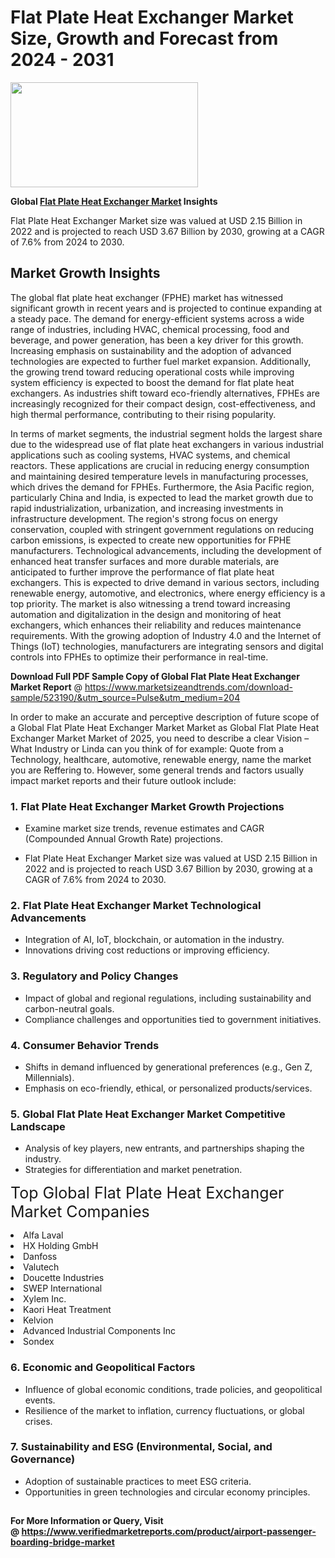 <H1>Flat Plate Heat Exchanger Market Size, Growth and Forecast from 2024 - 2031</H1><img class="aligncenter size-medium wp-image-584254" src="https://thirdeyenews.in/wp-content/uploads/2024/09/Global-Market-Research-300x168.jpeg" alt="" width="300" height="168" /><p><strong>Global&nbsp;<a href="https://www.marketsizeandtrends.com/download-sample/523190/&amp;utm_source=Pulse&amp;utm_medium=204">Flat Plate Heat Exchanger Market</a> Insights</strong></p><p>Flat Plate Heat Exchanger Market size was valued at USD 2.15 Billion in 2022 and is projected to reach USD 3.67 Billion by 2030, growing at a CAGR of 7.6% from 2024 to 2030.</p><p><h2>Market Growth Insights</h2> <p>The global flat plate heat exchanger (FPHE) market has witnessed significant growth in recent years and is projected to continue expanding at a steady pace. The demand for energy-efficient systems across a wide range of industries, including HVAC, chemical processing, food and beverage, and power generation, has been a key driver for this growth. Increasing emphasis on sustainability and the adoption of advanced technologies are expected to further fuel market expansion. Additionally, the growing trend toward reducing operational costs while improving system efficiency is expected to boost the demand for flat plate heat exchangers. As industries shift toward eco-friendly alternatives, FPHEs are increasingly recognized for their compact design, cost-effectiveness, and high thermal performance, contributing to their rising popularity. </p> <p>In terms of market segments, the industrial segment holds the largest share due to the widespread use of flat plate heat exchangers in various industrial applications such as cooling systems, HVAC systems, and chemical reactors. These applications are crucial in reducing energy consumption and maintaining desired temperature levels in manufacturing processes, which drives the demand for FPHEs. Furthermore, the Asia Pacific region, particularly China and India, is expected to lead the market growth due to rapid industrialization, urbanization, and increasing investments in infrastructure development. The region's strong focus on energy conservation, coupled with stringent government regulations on reducing carbon emissions, is expected to create new opportunities for FPHE manufacturers. Technological advancements, including the development of enhanced heat transfer surfaces and more durable materials, are anticipated to further improve the performance of flat plate heat exchangers. This is expected to drive demand in various sectors, including renewable energy, automotive, and electronics, where energy efficiency is a top priority. The market is also witnessing a trend toward increasing automation and digitalization in the design and monitoring of heat exchangers, which enhances their reliability and reduces maintenance requirements. With the growing adoption of Industry 4.0 and the Internet of Things (IoT) technologies, manufacturers are integrating sensors and digital controls into FPHEs to optimize their performance in real-time. </p><p><span class=""><strong>Download Full PDF Sample Copy of Global Flat Plate Heat Exchanger Market Report</strong> @ <a href="https://www.marketsizeandtrends.com/download-sample/523190/&amp;utm_source=Pulse&amp;utm_medium=204" target="_blank">https://www.marketsizeandtrends.com/download-sample/523190/&amp;utm_source=Pulse&amp;utm_medium=204</a></span></p><p>In order to make an accurate and perceptive description of future scope of a Global&nbsp;Flat Plate Heat Exchanger Market Market as Global&nbsp;Flat Plate Heat Exchanger Market Market of 2025, you need to describe a clear Vision &ndash; What Industry or Linda can you think of for example: Quote from a Technology, healthcare, automotive, renewable energy, name the market you are Reffering to. However, some general trends and factors usually impact market reports and their future outlook include:</p><h3>1.&nbsp;<strong>Flat Plate Heat Exchanger Market Growth Projections</strong></h3><ul><li>Examine market size trends, revenue estimates and CAGR (Compounded Annual Growth Rate) projections.</li><li><p>Flat Plate Heat Exchanger Market size was valued at USD 2.15 Billion in 2022 and is projected to reach USD 3.67 Billion by 2030, growing at a CAGR of 7.6% from 2024 to 2030.</p></li></ul><h3>2.&nbsp;<strong>Flat Plate Heat Exchanger Market Technological Advancements</strong></h3><ul><li>Integration of AI, IoT, blockchain, or automation in the industry.</li><li>Innovations driving cost reductions or improving efficiency.</li></ul><h3>3.&nbsp;<strong>Regulatory and Policy Changes</strong></h3><ul><li>Impact of global and regional regulations, including sustainability and carbon-neutral goals.</li><li>Compliance challenges and opportunities tied to government initiatives.</li></ul><h3>4.&nbsp;<strong>Consumer Behavior Trends</strong></h3><ul><li>Shifts in demand influenced by generational preferences (e.g., Gen Z, Millennials).</li><li>Emphasis on eco-friendly, ethical, or personalized products/services.</li></ul><h3>5.&nbsp;<strong>Global Flat Plate Heat Exchanger Market Competitive Landscape</strong></h3><ul><li>Analysis of key players, new entrants, and partnerships shaping the industry.</li><li>Strategies for differentiation and market penetration.</li></ul><p data-pm-slice="1 1 []"><span style="color: inherit; font-family: inherit; font-size: 25px;">Top Global Flat Plate Heat Exchanger Market Companies</span></p><div class="" data-test-id=""><p><li>Alfa Laval</li><li> HX Holding GmbH</li><li> Danfoss</li><li> Valutech</li><li> Doucette Industries</li><li> SWEP International</li><li> Xylem Inc.</li><li> Kaori Heat Treatment</li><li> Kelvion</li><li> Advanced Industrial Components Inc</li><li> Sondex</li></p></div><h3>6.&nbsp;<strong>Economic and Geopolitical Factors</strong></h3><ul><li>Influence of global economic conditions, trade policies, and geopolitical events.</li><li>Resilience of the market to inflation, currency fluctuations, or global crises.</li></ul><h3>7.&nbsp;<strong>Sustainability and ESG (Environmental, Social, and Governance)</strong></h3><ul><li>Adoption of sustainable practices to meet ESG criteria.</li><li>Opportunities in green technologies and circular economy principles.</li></ul><h2><strong style="font-size: 14px;">For More Information or Query, Visit @&nbsp;</strong><a style="background-color: #ffffff; font-size: 14px;" href="https://www.marketsizeandtrends.com/report/flat-plate-heat-exchanger-market/" target="_blank">https://www.verifiedmarketreports.com/product/airport-passenger-boarding-bridge-market</a></h2>

